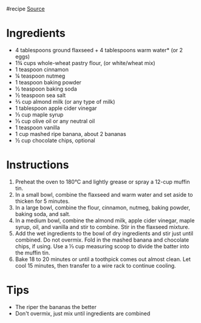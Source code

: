 #recipe 
[Source](https://www.loveandlemons.com/healthy-banana-muffins/#wprm-recipe-container-46975)
# Ingredients
- 4 tablespoons ground flaxseed + 4 tablespoons warm water* (or 2 eggs)
- 1¾ cups whole-wheat pastry flour, (or white/wheat mix)
- 1 teaspoon cinnamon
- ¼ teaspoon nutmeg
- 1 teaspoon baking powder
- ½ teaspoon baking soda
- ½ teaspoon sea salt
- ⅔ cup almond milk (or any type of milk)
- 1 tablespoon apple cider vinegar
- ⅓ cup maple syrup
- ⅓ cup olive oil or any neutral oil
- 1 teaspoon vanilla
- 1 cup mashed ripe banana, about 2 bananas
- ½ cup chocolate chips, optional

# Instructions
1. Preheat the oven to 180°C and lightly grease or spray a 12-cup muffin tin.
2. In a small bowl, combine the flaxseed and warm water and set aside to thicken for 5 minutes.
3. In a large bowl, combine the flour, cinnamon, nutmeg, baking powder, baking soda, and salt.
4. In a medium bowl, combine the almond milk, apple cider vinegar, maple syrup, oil, and vanilla and stir to combine. Stir in the flaxseed mixture.
5. Add the wet ingredients to the bowl of dry ingredients and stir just until combined. Do not overmix. Fold in the mashed banana and chocolate chips, if using. Use a ⅓ cup measuring scoop to divide the batter into the muffin tin.
6. Bake 18 to 20 minutes or until a toothpick comes out almost clean. Let cool 15 minutes, then transfer to a wire rack to continue cooling.

# Tips
- The riper the bananas the better
- Don't overmix, just mix until ingredients are combined